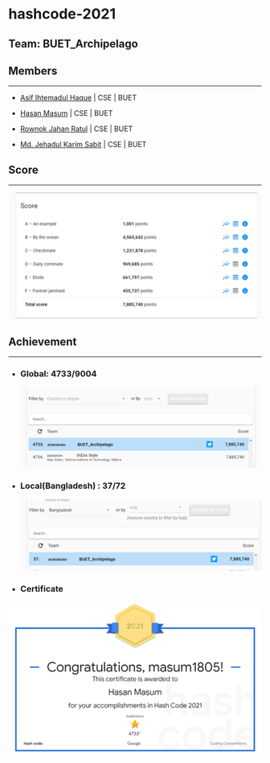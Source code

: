 # hashcode-2021

## Team: BUET_Archipelago
## Members
---
- [Asif Ihtemadul Haque](https://www.facebook.com/asif.ihtemadulhaque.14) | CSE | BUET

- [Hasan Masum](https://www.facebook.com/h.masum.52) | CSE | BUET
- [Rownok Jahan Ratul](https://www.facebook.com/rownok.ratul15) | CSE | BUET
- [Md. Jehadul Karim Sabit](https://www.facebook.com/MdJehadulKarim) | CSE | BUET

## Score

---

![image-20210226215650906](README-assets/image-20210226215650906.png)

## Achievement

---
- ### Global: 4733/9004
  ![image-20210226220151452](README-assets/image-20210226220151452.png)

- ### Local(Bangladesh) : 37/72
  ![image-20210226220221836](README-assets/image-20210226220221836.png)

-  ### Certificate

  ![image-20210322131740301](README-assets/image-20210322131740301.png)

